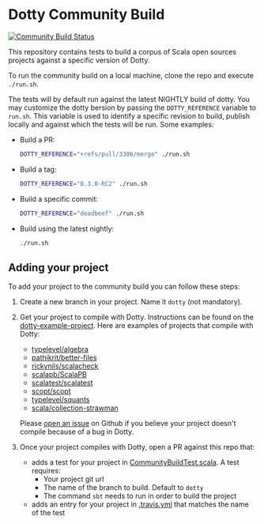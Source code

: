 # Dotty Community Build
[![Community Build Status](https://travis-ci.org/lampepfl/dotty-community-build.svg?branch=master)](https://travis-ci.org/lampepfl/dotty-community-build)

This repository contains tests to build a corpus of Scala open sources projects
against a specific version of Dotty.

To run the community build on a local machine, clone the repo and execute `./run.sh`.

The tests will by default run against the latest NIGHTLY build of dotty.
You may customize the dotty bersion by passing the `DOTTY_REFERENCE` variable to `run.sh`. This
variable is used to identify a specific revision to build, publish locally and against which the
tests will be run. Some examples:

  - Build a PR:
    ```sh
    DOTTY_REFERENCE="+refs/pull/3306/merge" ./run.sh
    ```
  - Build a tag:
    ```sh
    DOTTY_REFERENCE="0.3.0-RC2" ./run.sh
    ```
  - Build a specific commit:
    ```sh
    DOTTY_REFERENCE="deadbeef" ./run.sh
    ```
  - Build using the latest nightly:
    ```sh
    ./run.sh
    ```

## Adding your project
To add your project to the community build you can follow these steps:

1. Create a new branch in your project. Name it `dotty` (not mandatory).

2. Get your project to compile with Dotty. Instructions can be found on the [dotty-example-project](https://github.com/lampepfl/dotty-example-project).
   Here are examples of projects that compile with Dotty:
     - [typelevel/algebra](https://github.com/dotty-staging/algebra/commits/dotty)
     - [pathikrit/better-files](https://github.com/dotty-staging/better-files/commits/dotty)
     - [rickynils/scalacheck](https://github.com/dotty-staging/scalacheck/commits/dotty)
     - [scalapb/ScalaPB](https://github.com/dotty-staging/ScalaPB/commits/dotty)
     - [scalatest/scalatest](https://github.com/dotty-staging/scalatest/commits/dotty)
     - [scopt/scopt](https://github.com/dotty-staging/scopt/commits/dotty)
     - [typelevel/squants](https://github.com/dotty-staging/squants/commits/dotty)
     - [scala/collection-strawman](https://github.com/dotty-staging/collection-strawman/commits/dotty)

   Please [open an issue](https://github.com/lampepfl/dotty/issues/new) on Github if you believe your
   project doesn't compile because of a bug in Dotty.

3. Once your project compiles with Dotty, open a PR against this repo that:
     - adds a test for your project in [CommunityBuildTest.scala](https://github.com/lampepfl/dotty-community-build/blob/master/src/test/scala/dotty/communitybuild/CommunityBuildTest.scala).
       A test requires:
         - Your project git url
         - The name of the branch to build. Default to `dotty`
         - The command `sbt` needs to run in order to build the project
     - adds an entry for your project in [.travis.yml](https://github.com/lampepfl/dotty-community-build/blob/master/.travis.yml) that matches the name of the test
